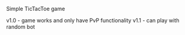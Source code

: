 Simple TicTacToe game 

v1.0 - game works and only have PvP functionality
v1.1 - can play with random bot
